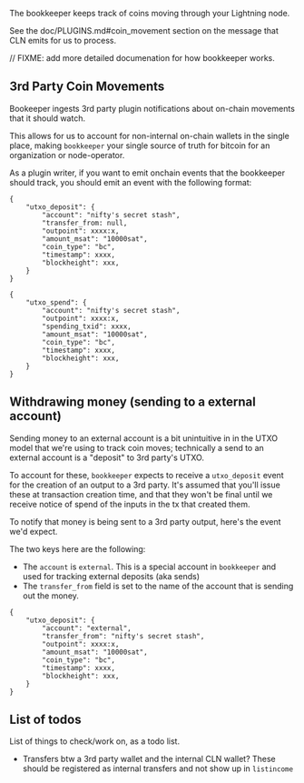 The bookkeeper keeps track of coins moving through your Lightning node.

See the doc/PLUGINS.md#coin_movement section on the message that CLN emits for us to process.

// FIXME: add more detailed documenation for how bookkeeper works.


## 3rd Party Coin Movements
Bookeeper ingests 3rd party plugin notifications about on-chain movements that it should watch.

This allows for us to account for non-internal on-chain wallets in the single place, making `bookkeeper` your single source of truth for bitcoin for an organization or node-operator.

As a plugin writer, if you want to emit onchain events that the bookkeeper should track, you should emit an event with the following format:

```
{
	"utxo_deposit": {
		"account": "nifty's secret stash",
		"transfer_from: null,
		"outpoint": xxxx:x,
		"amount_msat": "10000sat",
		"coin_type": "bc",
		"timestamp": xxxx,
		"blockheight": xxx,
	}
}
```

```
{
	"utxo_spend": {
		"account": "nifty's secret stash",
		"outpoint": xxxx:x,
		"spending_txid": xxxx,
		"amount_msat": "10000sat",
		"coin_type": "bc",
		"timestamp": xxxx,
		"blockheight": xxx,
	}
}
```


## Withdrawing money (sending to a external account)

Sending money to an external account is a bit unintuitive in in the UTXO model that we're using to track coin moves; technically a send to an external account is a "deposit" to 3rd party's UTXO.

To account for these, `bookkeeper` expects to receive a `utxo_deposit` event for the creation of an output to a 3rd party. It's assumed that you'll issue these at transaction creation time, and that they won't be final until we receive notice of spend of the inputs in the tx that created them.

To notify that money is being sent to a 3rd party output, here's the event we'd expect.

The two keys here are the following:

- The `account` is `external`. This is a special account in `bookkeeper` and used for tracking external deposits (aka sends)
- The `transfer_from` field is set to the name of the account that is sending out the money.


```
{
	"utxo_deposit": {
		"account": "external",
		"transfer_from": "nifty's secret stash",
		"outpoint": xxxx:x,
		"amount_msat": "10000sat",
		"coin_type": "bc",
		"timestamp": xxxx,
		"blockheight": xxx,
	}
}
```


## List of todos

List of things to check/work on, as a todo list.

- Transfers btw a 3rd party wallet and the internal CLN wallet? These should be registered as internal transfers and not show up in `listincome`
